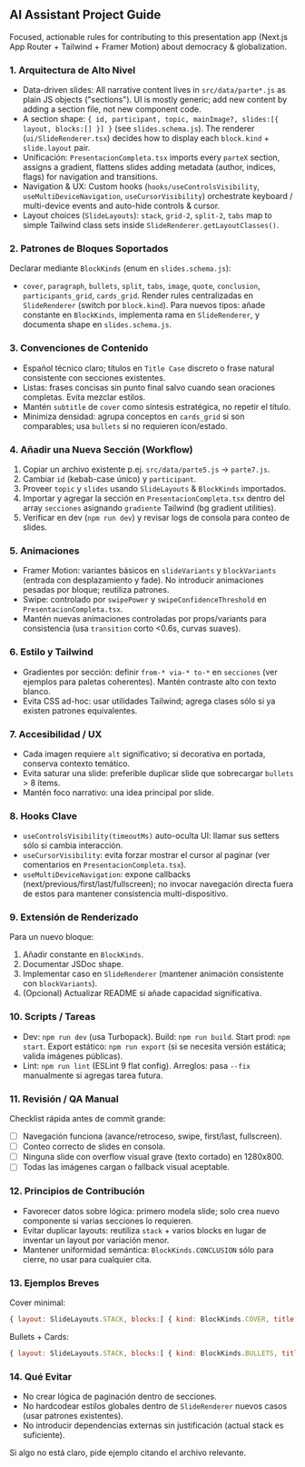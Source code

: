 ## AI Assistant Project Guide

Focused, actionable rules for contributing to this presentation app (Next.js App Router + Tailwind + Framer Motion) about democracy & globalization.

### 1. Arquitectura de Alto Nivel
- Data-driven slides: All narrative content lives in `src/data/parte*.js` as plain JS objects ("sections"). UI is mostly generic; add new content by adding a section file, not new component code.
- A section shape: `{ id, participant, topic, mainImage?, slides:[{ layout, blocks:[] }] }` (see `slides.schema.js`). The renderer (`ui/SlideRenderer.tsx`) decides how to display each `block.kind` + `slide.layout` pair.
- Unificación: `PresentacionCompleta.tsx` imports every `parteX` section, assigns a gradient, flattens slides adding metadata (author, indices, flags) for navigation and transitions.
- Navigation & UX: Custom hooks (`hooks/useControlsVisibility`, `useMultiDeviceNavigation`, `useCursorVisibility`) orchestrate keyboard / multi-device events and auto-hide controls & cursor.
- Layout choices (`SlideLayouts`): `stack`, `grid-2`, `split-2`, `tabs` map to simple Tailwind class sets inside `SlideRenderer.getLayoutClasses()`.

### 2. Patrones de Bloques Soportados
Declarar mediante `BlockKinds` (enum en `slides.schema.js`):
- `cover`, `paragraph`, `bullets`, `split`, `tabs`, `image`, `quote`, `conclusion`, `participants_grid`, `cards_grid`.
Render rules centralizadas en `SlideRenderer` (switch por `block.kind`). Para nuevos tipos: añade constante en `BlockKinds`, implementa rama en `SlideRenderer`, y documenta shape en `slides.schema.js`.

### 3. Convenciones de Contenido
- Español técnico claro; títulos en `Title Case` discreto o frase natural consistente con secciones existentes.
- Listas: frases concisas sin punto final salvo cuando sean oraciones completas. Evita mezclar estilos.
- Mantén `subtitle` de `cover` como síntesis estratégica, no repetir el título.
- Minimiza densidad: agrupa conceptos en `cards_grid` si son comparables; usa `bullets` si no requieren icon/estado.

### 4. Añadir una Nueva Sección (Workflow)
1. Copiar un archivo existente p.ej. `src/data/parte5.js` → `parte7.js`.
2. Cambiar `id` (kebab-case único) y `participant`.
3. Proveer `topic` y `slides` usando `SlideLayouts` & `BlockKinds` importados.
4. Importar y agregar la sección en `PresentacionCompleta.tsx` dentro del array `secciones` asignando `gradiente` Tailwind (bg gradient utilities).
5. Verificar en dev (`npm run dev`) y revisar logs de consola para conteo de slides.

### 5. Animaciones
- Framer Motion: variantes básicos en `slideVariants` y `blockVariants` (entrada con desplazamiento y fade). No introducir animaciones pesadas por bloque; reutiliza patrones.
- Swipe: controlado por `swipePower` y `swipeConfidenceThreshold` en `PresentacionCompleta.tsx`.
- Mantén nuevas animaciones controladas por props/variants para consistencia (usa `transition` corto <0.6s, curvas suaves).

### 6. Estilo y Tailwind
- Gradientes por sección: definir `from-* via-* to-*` en `secciones` (ver ejemplos para paletas coherentes). Mantén contraste alto con texto blanco.
- Evita CSS ad-hoc: usar utilidades Tailwind; agrega clases sólo si ya existen patrones equivalentes.

### 7. Accesibilidad / UX
- Cada imagen requiere `alt` significativo; si decorativa en portada, conserva contexto temático.
- Evita saturar una slide: preferible duplicar slide que sobrecargar `bullets` > 8 ítems.
- Mantén foco narrativo: una idea principal por slide.

### 8. Hooks Clave
- `useControlsVisibility(timeoutMs)` auto-oculta UI: llamar sus setters sólo si cambia interacción.
- `useCursorVisibility`: evita forzar mostrar el cursor al paginar (ver comentarios en `PresentacionCompleta.tsx`).
- `useMultiDeviceNavigation`: expone callbacks (next/previous/first/last/fullscreen); no invocar navegación directa fuera de estos para mantener consistencia multi-dispositivo.

### 9. Extensión de Renderizado
Para un nuevo bloque:
1. Añadir constante en `BlockKinds`.
2. Documentar JSDoc shape.
3. Implementar caso en `SlideRenderer` (mantener animación consistente con `blockVariants`).
4. (Opcional) Actualizar README si añade capacidad significativa.

### 10. Scripts / Tareas
- Dev: `npm run dev` (usa Turbopack). Build: `npm run build`. Start prod: `npm start`. Export estático: `npm run export` (si se necesita versión estática; valida imágenes públicas).
- Lint: `npm run lint` (ESLint 9 flat config). Arreglos: pasa `--fix` manualmente si agregas tarea futura.

### 11. Revisión / QA Manual
Checklist rápida antes de commit grande:
- [ ] Navegación funciona (avance/retroceso, swipe, first/last, fullscreen).
- [ ] Conteo correcto de slides en consola.
- [ ] Ninguna slide con overflow visual grave (texto cortado) en 1280x800.
- [ ] Todas las imágenes cargan o fallback visual aceptable.

### 12. Principios de Contribución
- Favorecer datos sobre lógica: primero modela slide; solo crea nuevo componente si varias secciones lo requieren.
- Evitar duplicar layouts: reutiliza `stack` + varios blocks en lugar de inventar un layout por variación menor.
- Mantener uniformidad semántica: `BlockKinds.CONCLUSION` sólo para cierre, no usar para cualquier cita.

### 13. Ejemplos Breves
Cover minimal:
```js
{ layout: SlideLayouts.STACK, blocks:[ { kind: BlockKinds.COVER, title: "Título", subtitle: "Síntesis", badges:["Sección 8"], image:{src:"/images/algo.jpg", alt:"Descripción"} } ] }
```
Bullets + Cards:
```js
{ layout: SlideLayouts.STACK, blocks:[ { kind: BlockKinds.BULLETS, title:"Claves", items:["Uno","Dos"] }, { kind: BlockKinds.CARDS_GRID, title:"Impacto", cards:[{title:"Positivo", content:["Beneficio"], highlight:"positive"}] } ] }
```

### 14. Qué Evitar
- No crear lógica de paginación dentro de secciones.
- No hardcodear estilos globales dentro de `SlideRenderer` nuevos casos (usar patrones existentes).
- No introducir dependencias externas sin justificación (actual stack es suficiente).

Si algo no está claro, pide ejemplo citando el archivo relevante.

